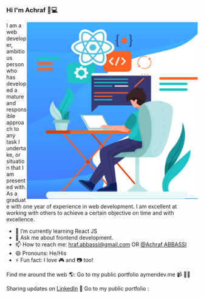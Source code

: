 ### Hi I'm Achraf 👋💻

<img align="right" src="https://github.com/Abbassihraf/Abbassihraf/blob/master/reactJs.png" alt="Illustration of dev" width=450px height=465px/>
I am a web developer, ambitious person who has developed a mature and responsible approach to any task I undertake, or situation that I am presented with. As a graduate with one year of experience in web development. I am excellent at working with others to achieve a certain objective on time and with excellence. 


- 🌱 I’m currently learning React JS
- 💬 Ask me about frontend development.
- 📫 How to reach me: hraf.abbassi@gmail.com OR [@Achraf ABBASSI ](https://www.linkedin.com/in/achraf-abbassi-21453b18a/)
- 😄 Pronouns: He/His
- ⚡ Fun fact: I love 🎮 and 📷 too!

Find me around the web 🌎:
Go to my public portfolio aymendev.me 📹 ✍🏾

Sharing updates on [LinkedIn](https://www.linkedin.com/in/achraf-abbassi-21453b18a/) 💼
Go to my public portfolio :

